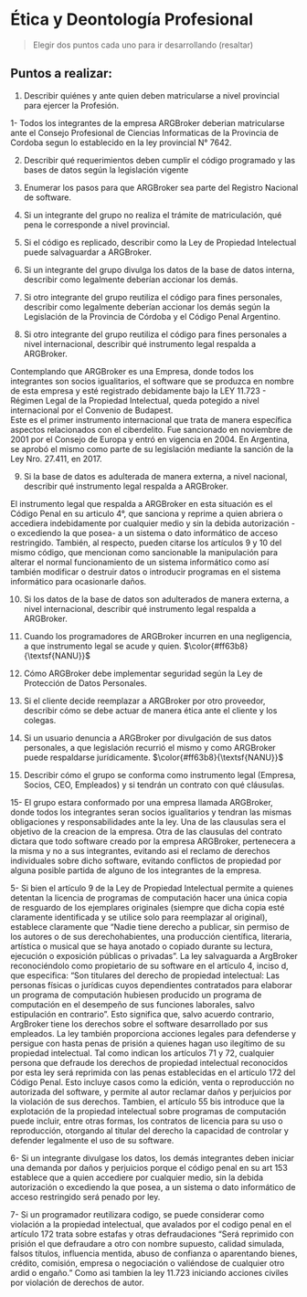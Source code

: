 # Ética y Deontología Profesional
> Elegir dos puntos cada uno para ir desarrollando (resaltar)
## Puntos a realizar:

1. Describir quiénes y ante quien deben matricularse a nivel provincial para ejercer la Profesión.

1- Todos los integrantes de la empresa ARGBroker deberian matricularse ante el Consejo Profesional de Ciencias Informaticas de la Provincia de Cordoba segun lo establecido en la ley provincial N° 7642.

2. Describir qué requerimientos deben cumplir el código programado y las bases de datos según la legislación vigente

3. Enumerar los pasos para que ARGBroker sea parte del Registro Nacional de software.

4. Si un integrante del grupo no realiza el trámite de matriculación, qué pena le corresponde a nivel provincial.

5. Si el código es replicado, describir como la Ley de Propiedad Intelectual puede salvaguardar a ARGBroker.

6. Si un integrante del grupo divulga los datos de la base de datos interna, describir como legalmente deberían accionar los demás. 

7. Si otro integrante del grupo reutiliza el código para fines personales, describir como legalmente deberían accionar los demás según la Legislación de la Provincia de Córdoba y el Código Penal Argentino. 

8. Si otro integrante del grupo reutiliza el código para fines personales a nivel internacional, describir qué instrumento legal respalda a ARGBroker.

Contemplando que ARGBroker es una Empresa, donde todos los integrantes son socios igualitarios, el software que se produzca en nombre de esta empresa y esté registrado debidamente bajo la LEY 11.723 - Régimen Legal de la Propiedad Intelectual, queda potegido a nivel internacional por el Convenio de Budapest.  
Este es el primer instrumento internacional que trata de manera específica aspectos relacionados con el ciberdelito. Fue sancionado en noviembre de 2001 por el Consejo de Europa y entró en vigencia en 2004. En Argentina, se aprobó el mismo como parte de su legislación mediante la sanción de la Ley Nro. 27.411, en 2017.

9. Si la base de datos es adulterada de manera externa, a nivel nacional, describir qué instrumento legal respalda a ARGBroker.

El instrumento legal que respalda a ARGBroker en esta situación es el Código Penal en su articulo 4°, que sanciona y reprime a quien abriera o accediera indebidamente por cualquier medio y sin la debida autorización -o excediendo la que posea- a un sistema o dato informático de acceso restringido.
También, al respecto, pueden citarse los artículos 9 y 10 del mismo código, que mencionan como sancionable la manipulación para alterar el normal funcionamiento de un sistema informático como así también modificar o destruir datos o introducir programas en el sistema informático para ocasionarle daños.

10. Si los datos de la base de datos son adulterados de manera externa, a nivel internacional, describir qué instrumento legal respalda a ARGBroker.

11. Cuando los programadores de ARGBroker incurren en una negligencia, a que instrumento legal se acude y quien. $\color{#ff63b8}{\textsf{NANU}}$

12. Cómo ARGBroker debe implementar seguridad según la Ley de Protección de Datos Personales.

13. Si el cliente decide reemplazar a ARGBroker por otro proveedor, describir cómo se debe actuar de manera ética ante el cliente y los colegas.

14. Si un usuario denuncia a ARGBroker por divulgación de sus datos personales, a que legislación recurrió el mismo y como ARGBroker puede respaldarse jurídicamente. $\color{#ff63b8}{\textsf{NANU}}$

15. Describir cómo el grupo se conforma como instrumento legal (Empresa, Socios, CEO,
Empleados) y si tendrán un contrato con qué cláusulas.

15- El grupo estara conformado por una empresa llamada ARGBroker, donde todos los integrantes seran socios igualitarios y tendran las mismas obligaciones y responsabilidades ante la ley. Una de las clausulas sera el objetivo de la creacion de la empresa. Otra de las clausulas del contrato dictara que todo software creado por la empresa ARGBroker, pertenecera a la misma y no a sus integrantes, evitando asi el reclamo de derechos individuales sobre dicho software, evitando conflictos de propiedad por alguna posible partida de alguno de los integrantes de la empresa.



5- Si bien el artículo 9 de la Ley de Propiedad Intelectual permite a quienes detentan la licencia de programas de computación hacer una única copia de resguardo de los ejemplares originales (siempre que dicha copia esté claramente identificada y se utilice solo para reemplazar al original), establece claramente que “Nadie tiene derecho a publicar, sin permiso de los autores o de sus derechohabientes, una producción científica, literaria, artística o musical que se haya anotado o copiado durante su lectura, ejecución o exposición públicas o privadas”.
La ley salvaguarda a ArgBroker reconociéndolo como propietario de su software en el artículo 4, inciso d, que especifica: “Son titulares del derecho de propiedad intelectual: Las personas físicas o jurídicas cuyos dependientes contratados para elaborar un programa de computación hubiesen producido un programa de computación en el desempeño de sus funciones laborales, salvo estipulación en contrario”. Esto significa que, salvo acuerdo contrario, ArgBroker tiene los derechos sobre el software desarrollado por sus empleados.
La ley también proporciona acciones legales para defenderse y persigue con hasta penas de prisión a quienes hagan uso ilegítimo de su propiedad intelectual. Tal como indican los artículos 71 y 72, cualquier persona que defraude los derechos de propiedad intelectual reconocidos por esta ley será reprimida con las penas establecidas en el artículo 172 del Código Penal. Esto incluye casos como la edición, venta o reproducción no autorizada del software, y permite al autor reclamar daños y perjuicios por la violación de sus derechos.
Tambien, el artículo 55 bis introduce que la explotación de la propiedad intelectual sobre programas de computación puede incluir, entre otras formas, los contratos de licencia para su uso o reproducción, otorgando al titular del derecho la capacidad de controlar y defender legalmente el uso de su software.

6- Si un integrante divulgase los datos, los demás integrantes deben iniciar una demanda por daños y perjuicios porque el código penal en su art 153 establece que a quien accediere por cualquier medio, sin la debida autorización o excediendo la que posea, a un sistema o dato informático de acceso restringido será penado por ley. 

7- Si un programador reutilizara codigo, se puede considerar como violación a la propiedad intelectual, que avalados por el codigo penal en el artículo 172 trata sobre estafas y otras defraudaciones “Será reprimido con prisión el que defraudare a otro con nombre supuesto, calidad simulada, falsos títulos, influencia mentida, abuso de confianza o aparentando bienes, crédito, comisión, empresa o negociación o valiéndose de cualquier otro ardid o engaño.” Como asi tambien la ley 11.723 iniciando acciones civiles por violación de derechos de autor.
